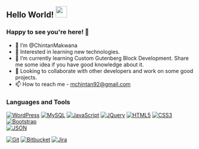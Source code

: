 
<!---
ChintanMakwana/ChintanMakwana is a ✨ special ✨ repository because its `README.md` (this file) appears on your GitHub profile.
You can click the Preview link to take a look at your changes.
--->

## Hello World! <img src="https://raw.githubusercontent.com/iampavangandhi/iampavangandhi/master/gifs/Hi.gif" width="30px"></h2>

### Happy to see you're here! 🤩 

- 👋 I’m @ChintanMakwana
- 👀 Interested in learning new technologies.
- 🌱 I’m currently learning Custom Gutenberg Block Development. Share me some idea if you have good knowledge about it.
- 💞️ Looking to collaborate with other developers and work on some good projects. 
- 📫 How to reach me - mchintan92@gmail.com

### Languages and Tools 

[![WordPress](https://img.shields.io/badge/-WordPress-blue?style=flat&logo=wordpress&link=https://github.com/ChintanMakwana)](https://github.com/ChintanMakwana) 
[![MySQL](https://img.shields.io/badge/-MySQL-black?style=flat&logo=mysql&link=https://github.com/ChintanMakwana)](https://github.com/ChintanMakwana)
[![JavaScript](https://img.shields.io/badge/-JavaScript-black?style=flat&logo=javascript&link=https://github.com/ChintanMakwana)](https://github.com/ChintanMakwana) 
[![JQuery](https://img.shields.io/badge/-JQuery-blue?style=flat&logo=jquery&link=https://github.com/ChintanMakwana)](https://github.com/ChintanMakwana)
[![HTML5](https://img.shields.io/badge/-HTML5-E34F26?style=flat&logo=html5&logoColor=white&link=https://github.com/ChintanMakwana)](https://github.com/ChintanMakwana) 
[![CSS3](https://img.shields.io/badge/-CSS3-1572B6?style=flat&logo=css3&link=https://github.com/ChintanMakwana)](https://github.com/ChintanMakwana) 
[![Bootstrap](https://img.shields.io/badge/-Bootstrap-563D7C?style=flat&logo=bootstrap&link=https://github.com/ChintanMakwana)](https://github.com/ChintanMakwana)  
[![JSON](https://img.shields.io/badge/-json-02569B?style=flat&logo=json&link=https://github.com/ChintanMakwana)](https://github.com/ChintanMakwana)

[![Git](https://img.shields.io/badge/-Git-black?style=flat&logo=git&link=https://github.com/ChintanMakwana)](https://github.com/ChintanMakwana) 
[![Bitbucket](https://img.shields.io/badge/-Bitbucket-blue?style=flat&logo=bitbucket&link=https://github.com/ChintanMakwana)](https://github.com/ChintanMakwana)
[![Jira](https://img.shields.io/badge/-JIra-0052cc?style=flat&logo=jira&link=https://github.com/ChintanMakwana)](https://github.com/ChintanMakwana)
